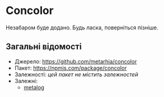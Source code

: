 # Concolor

Незабаром буде додано.
Будь ласка, поверніться пізніше.

## Загальні відомості

- Джерело: <https://github.com/metarhia/concolor>
- Пакет: <https://npmjs.com/package/concolor>
- Залежності: _цей пакет не містить залежностей_
- Залежні:
  - [metalog](./metalog.md)
